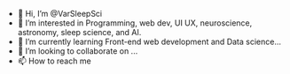 - 👋 Hi, I’m @VarSleepSci
- 👀 I’m interested in Programming, web dev, UI UX, neuroscience, astronomy, sleep science, and AI.
- 🌱 I’m currently learning Front-end web development and Data science...
- 💞️ I’m looking to collaborate on ...
- 📫 How to reach me 

<!---
VarSleepSci/VarSleepSci is a ✨ special ✨ repository because its `README.md` (this file) appears on your GitHub profile.
You can click the Preview link to take a look at your changes.
--->
